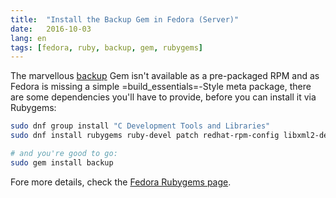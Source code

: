 ```yaml
---
title:  "Install the Backup Gem in Fedora (Server)"
date:   2016-10-03
lang: en
tags: [fedora, ruby, backup, gem, rubygems]
---
```


The marvellous [backup](http://backup.github.io/backup/v4/) Gem isn't
available as a pre-packaged RPM and as Fedora is missing a simple
=build_essentials=-Style meta package, there are some dependencies
you'll have to provide, before you can install it via Rubygems:

```bash
sudo dnf group install "C Development Tools and Libraries"
sudo dnf install rubygems ruby-devel patch redhat-rpm-config libxml2-devel

# and you're good to go:
sudo gem install backup
```

Fore more details, check the [Fedora Rubygems page](https://developer.fedoraproject.org/tech/languages/ruby/gems-installation.html).
